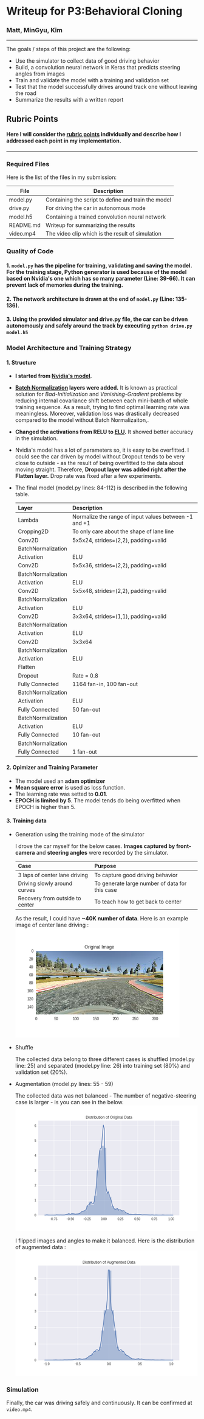 # Writeup for P3:Behavioral Cloning

### Matt, MinGyu, Kim
---

The goals / steps of this project are the following:
* Use the simulator to collect data of good driving behavior
* Build, a convolution neural network in Keras that predicts steering angles from images
* Train and validate the model with a training and validation set
* Test that the model successfully drives around track one without leaving the road
* Summarize the results with a written report

[//]: # (Image References)

[angle_org]: ./figures/angle_org.png "Original Data Distribution"
[angle_augmented]: ./figures/angle_augmented.png "Augmented Data Distribution"
[sample_org]: ./figures/sample_org.png "Sample Original"
[front_augmented]: ./figures/sample_flipped.png "Sample Augmented"
[image5]: ./examples/placeholder_small.png "Recovery Image"
[image6]: ./examples/placeholder_small.png "Normal Image"
[image7]: ./examples/placeholder_small.png "Flipped Image"

## Rubric Points
#### Here I will consider the [rubric points](https://review.udacity.com/#!/rubrics/432/view) individually and describe how I addressed each point in my implementation.  

---
### Required Files

Here is the list of the files in my submission:

 | File | Description |
 | ------ | ----- |
 | model.py | Containing the script to define and train the model |
 | drive.py | For driving the car in autonomous mode |
 | model.h5 | Containing a trained convolution neural network |
 | README.md | Writeup for summarizing the results |
 | video.mp4 | The video clip which is the result of simulation |

### Quality of Code
#### 1. ```model.py``` has the pipeline for training, validating and saving the model. For the training stage, Python generator is used because of the model based on Nvidia's one which has so many parameter (Line: 39-66). It can prevent lack of memories during the training.

#### 2. The network architecture is drawn at the end of ```model.py``` (Line: 135-136).

#### 3. Using the provided simulator and drive.py file, the car can be driven autonomously and safely around the track by executing ```python drive.py model.h5```

### Model Architecture and Training Strategy

#### 1. Structure
 
* **I started from [Nvidia's model](https://devblogs.nvidia.com/parallelforall/deep-learning-self-driving-cars/).** 
* **[Batch Normalization](https://arxiv.org/abs/1502.03167) layers were added.** It is known as practical solution for _Bad-Initialization_ and _Vanishing-Gradient_ problems by reducing internal covariance shift between each mini-batch of whole training sequence. As a result, trying to find optimal learning rate was meaningless. Moreover, validation loss was drastically decreased compared to the model without Batch Normalizaiton,.
* **Changed the activations from RELU to [ELU](https://arxiv.org/abs/1511.07289).** It showed better accuracy in the simulation.
* Nvidia's model has a lot of parameters so, it is easy to be overfitted. I could see the car driven by model without Dropout tends to be very close to outside - as the result of being overfitted to the data about moving straight. Therefore, **Dropout layer was added right after the Flatten layer.** Drop rate was fixed after a few experiments.
* The final model (model.py lines: 84-112) is described in the following table.

  | Layer | Description |
  | ------ | ----- |
  | Lambda | Normalize the range of input values between -1 and +1 |
  | Cropping2D | To only care about the shape of lane line |
  | Conv2D | 5x5x24, strides=(2,2), padding=valid |
  | BatchNormalization | |
  | Activation | ELU |
  | Conv2D | 5x5x36, strides=(2,2), padding=valid |
  | BatchNormalization | |
  | Activation | ELU |
  | Conv2D | 5x5x48, strides=(2,2), padding=valid |
  | BatchNormalization | |
  | Activation | ELU |
  | Conv2D | 3x3x64, strides=(1,1), padding=valid |
  | BatchNormalization | |
  | Activation | ELU |
  | Conv2D | 3x3x64 |
  | BatchNormalization | |
  | Activation | ELU |
  | Flatten | |
  | Dropout | Rate = 0.8 |
  | Fully Connected | 1164 fan-in, 100 fan-out |
  | BatchNormalization | |
  | Activation | ELU |
  | Fully Connected | 50 fan-out |
  | BatchNormalization | |
  | Activation | ELU |
  | Fully Connected | 10 fan-out |
  | BatchNormalization| |
  | Fully Connected | 1 fan-out |

#### 2. Opimizer and Training Parameter

* The model used an **adam optimizer**
* **Mean square error** is used as loss function.
* The learning rate was setted to **0.01**.
* **EPOCH is limited by 5**. The model tends do being overfitted when EPOCH is higher than 5.

#### 3. Training data

* Generation using the training mode of the simulator
  
  I drove the car myself for the below cases. **Images captured by front-camera** and **steering angles** were recorded by the simulator.
 
  | Case | Purpose |
  | ---- | ------- |
  | 3 laps of center lane driving | To capture good driving behavior |
  | Driving slowly around curves | To generate large number of data for this case |
  | Recovery from outside to center | To teach how to get back to center |
 
  As the result, I could have **~40K number of data**. Here is an example image of center lane driving :
  ![alt text][sample_org]

* Shuffle
  
  The collected data belong to three different cases is shuffled (model.py line: 25) and separated (model.py line: 26) into training set (80%) and validation set (20%).

* Augmentation (model.py lines: 55 - 59)
  
  The collected data was not balanced - The number of negative-steering case is larger - is you can see in the below.
  ![alt text][angle_org]
 
  I flipped images and angles to make it balanced. Here is the distribution of augmented data :
  ![alt text][angle_augmented]

### Simulation

 Finally, the car was driving safely and continuously. It can be confirmed at ```video.mp4```.

